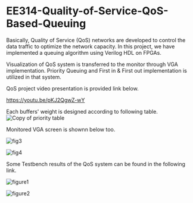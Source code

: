 # EE314-Quality-of-Service-QoS-Based-Queuing
Basically, Quality of Service (QoS)
networks are developed to control the data traffic to optimize the network capacity. In this project,
we have implemented a queuing algorithm using Verilog HDL on FPGAs.

Visualization of QoS system is transferred to the monitor through VGA implementation. 
Priority Queuing and First in & First out implementation is utilized in that system.


QoS project video presentation is provided link below. 

https://youtu.be/pKJ2QgwZ-wY



Each buffers' weight is designed according to following table.
![Copy of priority table](https://user-images.githubusercontent.com/88316097/178002606-d37c98ef-96a1-4653-8f34-9f0710c4cf9e.png)


Monitored VGA screen is shownn below too. 

![fig3](https://user-images.githubusercontent.com/88316097/178003329-bfa16853-c546-4419-800e-a23f3e930faf.png)


![fig4](https://user-images.githubusercontent.com/88316097/178003207-b19797ea-6b06-44ef-84b7-b878a80f09e9.png)

Some Testbench results of the QoS system can be found in the following link. 

![figure1](https://user-images.githubusercontent.com/88316097/178003594-07e274a7-ff0d-4a46-98c4-fc63d29ddf6d.png)

![figure2](https://user-images.githubusercontent.com/88316097/178003668-3b400124-6ab7-4bed-ba5d-72f5fd21ecb2.png)


